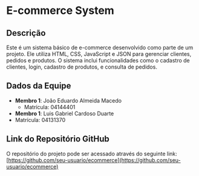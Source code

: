 # E-commerce System

## Descrição

Este é um sistema básico de e-commerce desenvolvido como parte de um projeto. Ele utiliza HTML, CSS, JavaScript e JSON para gerenciar clientes, pedidos e produtos. O sistema inclui funcionalidades como o cadastro de clientes, login, cadastro de produtos, e consulta de pedidos.

## Dados da Equipe

- **Membro 1**: João Eduardo Almeida Macedo
  - Matrícula: 04144401
- **Membro 1**: Luis Gabriel Cardoso Duarte
- Matrícula: 04131370
  
## Link do Repositório GitHub

O repositório do projeto pode ser acessado através do seguinte link:  
[https://github.com/seu-usuario/ecommerce](https://github.com/seu-usuario/ecommerce)

